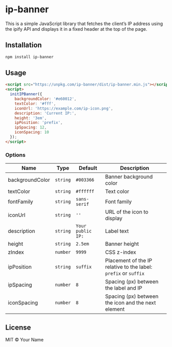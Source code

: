 # ip-banner

This is a simple JavaScript library that fetches the client’s IP address using the ipify API and displays it in a fixed header at the top of the page.

## Installation

```bash
npm install ip-banner
```

## Usage

```html
<script src="https://unpkg.com/ip-banner/dist/ip-banner.min.js"></script>
<script>
  initIPBanner({
    backgroundColor: '#e60012',
    textColor: '#fff',
    iconUrl: 'https://example.com/ip-icon.png',
    description: 'Current IP:',
    height: '3em',
    ipPosition: 'prefix',
    ipSpacing: 12,
    iconSpacing: 10
  });
</script>
```

### Options

| Name            | Type      | Default       | Description                                          |
|-----------------|-----------|---------------|------------------------------------------------------|
| backgroundColor | `string`  | `#003366`     | Banner background color                              |
| textColor       | `string`  | `#ffffff`     | Text color                                           |
| fontFamily      | `string`  | `sans-serif`  | Font family                                          |
| iconUrl         | `string`  | `''`          | URL of the icon to display                           |
| description     | `string`  | `Your public IP:` | Label text                                       |
| height          | `string`  | `2.5em`       | Banner height                                        |
| zIndex          | `number`  | `9999`        | CSS z-index                                          |
| ipPosition      | `string`  | `suffix`      | Placement of the IP relative to the label: `prefix` or `suffix` |
| ipSpacing       | `number`  | `8`           | Spacing (px) between the label and IP                |
| iconSpacing     | `number`  | `8`           | Spacing (px) between the icon and the next element   |

## License

MIT © Your Name
